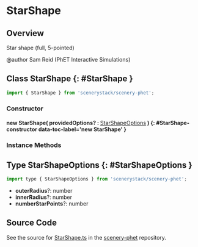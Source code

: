 # StarShape

## Overview

Star shape (full, 5-pointed)

@author Sam Reid (PhET Interactive Simulations)

## Class StarShape {: #StarShape }


```js
import { StarShape } from 'scenerystack/scenery-phet';
```
### Constructor

#### new StarShape( providedOptions? : <span style="font-weight: 400;">[StarShapeOptions](../scenery-phet/StarShape.md#StarShapeOptions)</span> ) {: #StarShape-constructor data-toc-label='new StarShape' }

### Instance Methods





## Type StarShapeOptions {: #StarShapeOptions }


```js
import type { StarShapeOptions } from 'scenerystack/scenery-phet';
```


- **outerRadius**?: <span style="color: hsla(calc(var(--md-hue) + 180deg),80%,40%,1);">number</span>
- **innerRadius**?: <span style="color: hsla(calc(var(--md-hue) + 180deg),80%,40%,1);">number</span>
- **numberStarPoints**?: <span style="color: hsla(calc(var(--md-hue) + 180deg),80%,40%,1);">number</span>




## Source Code

See the source for [StarShape.ts](https://github.com/phetsims/scenery-phet/blob/main/js/StarShape.ts) in the [scenery-phet](https://github.com/phetsims/scenery-phet) repository.

